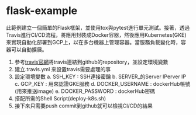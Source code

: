 # flask-example

此範例建立一個簡單的Flask框架，並使用tox與pytest進行單元測試。接著，透過Travis進行CI/CD流程，將應用封裝成Docker容器，然後應用Kubernetes(GKE)來實現自動化部署到GCP上，以在多台機器上管理容器。當服務負載變化時，容器可以自動擴展。

1. 參考[travis官網](https://www.travis-ci.com/)將travis連結到github的repository，並設定環境變數
2. 建立.travis.yml 來設置travis需要處理的事
3. 設定環境變數
    a. SSH_KEY : SSH連接密鑰
    b. SERVER_的Server IPerver IP
    c. GCP_KEY : 用來認證GKE服務
    d. DOCKER_USERNAME : dockerHub帳號(用來推送image)
    e. DOCKER_PASSWORD : dockerHub密碼
4. 搭配所需的Shell Script(deploy-k8s.sh)
5. 接下來只需要push commit到github就可以檢視CI/CD的結果